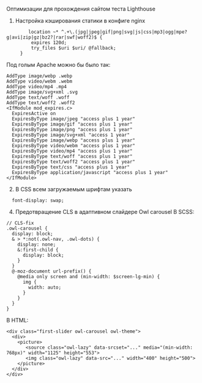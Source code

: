 Оптимизации для прохождения сайтом теста Lighthouse 

1. Настройка кэширования статики в конфиге nginx
```
    	location ~* ^.+\.(jpg|jpeg|gif|png|svg|js|css|mp3|ogg|mpe?g|avi|zip|gz|bz2?|rar|swf|woff2)$ {
   		 expires 120d;
   		 try_files $uri $uri/ @fallback;
   	 }
```
Под голым Apache можно бы было так:
```
AddType image/webp .webp
AddType video/webm .webm
AddType video/mp4 .mp4
AddType image/svg+xml .svg
AddType text/woff .woff
AddType text/woff2 .woff2
<IfModule mod_expires.c>
  ExpiresActive on
  ExpiresByType image/jpeg "access plus 1 year"
  ExpiresByType image/gif "access plus 1 year"
  ExpiresByType image/png "access plus 1 year"
  ExpiresByType image/svg+xml "access 1 year"
  ExpiresByType image/webp "access plus 1 year"
  ExpiresByType video/webm "access plus 1 year"
  ExpiresByType video/mp4 "access plus 1 year"
  ExpiresByType text/woff "access plus 1 year"
  ExpiresByType text/woff2 "access plus 1 year"
  ExpiresByType text/css "access plus 1 year"
  ExpiresByType application/javascript "access plus 1 year"
</IfModule>
```
2. В CSS всем загружаемым шрифтам указать
```   
  font-display: swap;
```
4. Предотвращение CLS в адаптивном слайдере Owl carousel
В SCSS:
```
// CLS-fix
.owl-carousel {
  display: block;
  & > *:not(.owl-nav, .owl-dots) {
    display: none;
    &:first-child {
      display: block;
    }
  }
  @-moz-document url-prefix() {
    @media only screen and (min-width: $screen-lg-min) {
      img {
        width: auto;
      }
    }
  }
}
```
В HTML:
```
<div class="first-slider owl-carousel owl-theme">
  <div>
    <picture>
       <source class="owl-lazy" data-srcset="..." media="(min-width: 768px)" width="1125" height="553">
       <img class="owl-lazy" data-src="..." width="400" height="500">
    </picture>
  </div>
</div>
```
